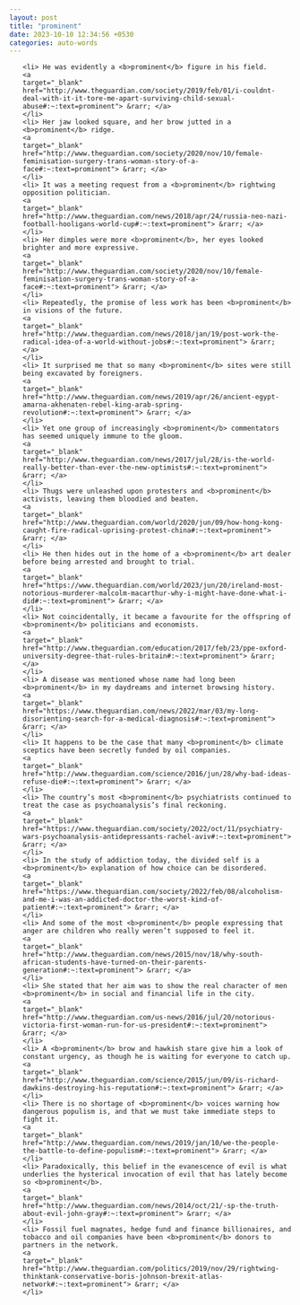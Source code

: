 ```yaml
---
layout: post
title: "prominent"
date: 2023-10-10 12:34:56 +0530
categories: auto-words
---
```

<ol>

    <li> He was evidently a <b>prominent</b> figure in his field.
    <a 
    target="_blank" 
    href="http://www.theguardian.com/society/2019/feb/01/i-couldnt-deal-with-it-it-tore-me-apart-surviving-child-sexual-abuse#:~:text=prominent"> &rarr; </a>
    </li>
    <li> Her jaw looked square, and her brow jutted in a <b>prominent</b> ridge.
    <a 
    target="_blank" 
    href="http://www.theguardian.com/society/2020/nov/10/female-feminisation-surgery-trans-woman-story-of-a-face#:~:text=prominent"> &rarr; </a>
    </li>
    <li> It was a meeting request from a <b>prominent</b> rightwing opposition politician.
    <a 
    target="_blank" 
    href="http://www.theguardian.com/news/2018/apr/24/russia-neo-nazi-football-hooligans-world-cup#:~:text=prominent"> &rarr; </a>
    </li>
    <li> Her dimples were more <b>prominent</b>, her eyes looked brighter and more expressive.
    <a 
    target="_blank" 
    href="http://www.theguardian.com/society/2020/nov/10/female-feminisation-surgery-trans-woman-story-of-a-face#:~:text=prominent"> &rarr; </a>
    </li>
    <li> Repeatedly, the promise of less work has been <b>prominent</b> in visions of the future.
    <a 
    target="_blank" 
    href="http://www.theguardian.com/news/2018/jan/19/post-work-the-radical-idea-of-a-world-without-jobs#:~:text=prominent"> &rarr; </a>
    </li>
    <li> It surprised me that so many <b>prominent</b> sites were still being excavated by foreigners.
    <a 
    target="_blank" 
    href="http://www.theguardian.com/news/2019/apr/26/ancient-egypt-amarna-akhenaten-rebel-king-arab-spring-revolution#:~:text=prominent"> &rarr; </a>
    </li>
    <li> Yet one group of increasingly <b>prominent</b> commentators has seemed uniquely immune to the gloom.
    <a 
    target="_blank" 
    href="http://www.theguardian.com/news/2017/jul/28/is-the-world-really-better-than-ever-the-new-optimists#:~:text=prominent"> &rarr; </a>
    </li>
    <li> Thugs were unleashed upon protesters and <b>prominent</b> activists, leaving them bloodied and beaten.
    <a 
    target="_blank" 
    href="http://www.theguardian.com/world/2020/jun/09/how-hong-kong-caught-fire-radical-uprising-protest-china#:~:text=prominent"> &rarr; </a>
    </li>
    <li> He then hides out in the home of a <b>prominent</b> art dealer before being arrested and brought to trial.
    <a 
    target="_blank" 
    href="https://www.theguardian.com/world/2023/jun/20/ireland-most-notorious-murderer-malcolm-macarthur-why-i-might-have-done-what-i-did#:~:text=prominent"> &rarr; </a>
    </li>
    <li> Not coincidentally, it became a favourite for the offspring of <b>prominent</b> politicians and economists.
    <a 
    target="_blank" 
    href="http://www.theguardian.com/education/2017/feb/23/ppe-oxford-university-degree-that-rules-britain#:~:text=prominent"> &rarr; </a>
    </li>
    <li> A disease was mentioned whose name had long been <b>prominent</b> in my daydreams and internet browsing history.
    <a 
    target="_blank" 
    href="https://www.theguardian.com/news/2022/mar/03/my-long-disorienting-search-for-a-medical-diagnosis#:~:text=prominent"> &rarr; </a>
    </li>
    <li> It happens to be the case that many <b>prominent</b> climate sceptics have been secretly funded by oil companies.
    <a 
    target="_blank" 
    href="http://www.theguardian.com/science/2016/jun/28/why-bad-ideas-refuse-die#:~:text=prominent"> &rarr; </a>
    </li>
    <li> The country’s most <b>prominent</b> psychiatrists continued to treat the case as psychoanalysis’s final reckoning.
    <a 
    target="_blank" 
    href="https://www.theguardian.com/society/2022/oct/11/psychiatry-wars-psychoanalysis-antidepressants-rachel-aviv#:~:text=prominent"> &rarr; </a>
    </li>
    <li> In the study of addiction today, the divided self is a <b>prominent</b> explanation of how choice can be disordered.
    <a 
    target="_blank" 
    href="https://www.theguardian.com/society/2022/feb/08/alcoholism-and-me-i-was-an-addicted-doctor-the-worst-kind-of-patient#:~:text=prominent"> &rarr; </a>
    </li>
    <li> And some of the most <b>prominent</b> people expressing that anger are children who really weren’t supposed to feel it.
    <a 
    target="_blank" 
    href="http://www.theguardian.com/news/2015/nov/18/why-south-african-students-have-turned-on-their-parents-generation#:~:text=prominent"> &rarr; </a>
    </li>
    <li> She stated that her aim was to show the real character of men <b>prominent</b> in social and financial life in the city.
    <a 
    target="_blank" 
    href="http://www.theguardian.com/us-news/2016/jul/20/notorious-victoria-first-woman-run-for-us-president#:~:text=prominent"> &rarr; </a>
    </li>
    <li> A <b>prominent</b> brow and hawkish stare give him a look of constant urgency, as though he is waiting for everyone to catch up.
    <a 
    target="_blank" 
    href="http://www.theguardian.com/science/2015/jun/09/is-richard-dawkins-destroying-his-reputation#:~:text=prominent"> &rarr; </a>
    </li>
    <li> There is no shortage of <b>prominent</b> voices warning how dangerous populism is, and that we must take immediate steps to fight it.
    <a 
    target="_blank" 
    href="http://www.theguardian.com/news/2019/jan/10/we-the-people-the-battle-to-define-populism#:~:text=prominent"> &rarr; </a>
    </li>
    <li> Paradoxically, this belief in the evanescence of evil is what underlies the hysterical invocation of evil that has lately become so <b>prominent</b>.
    <a 
    target="_blank" 
    href="http://www.theguardian.com/news/2014/oct/21/-sp-the-truth-about-evil-john-gray#:~:text=prominent"> &rarr; </a>
    </li>
    <li> Fossil fuel magnates, hedge fund and finance billionaires, and tobacco and oil companies have been <b>prominent</b> donors to partners in the network.
    <a 
    target="_blank" 
    href="http://www.theguardian.com/politics/2019/nov/29/rightwing-thinktank-conservative-boris-johnson-brexit-atlas-network#:~:text=prominent"> &rarr; </a>
    </li>